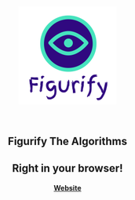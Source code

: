 <div style="text-align: center;">

![Figurify Logo](public/figurify_final.png)

<br />

## Figurify The Algorithms
## Right in your browser!

#### [Website](https://figurify.vercel.app/)

</div>